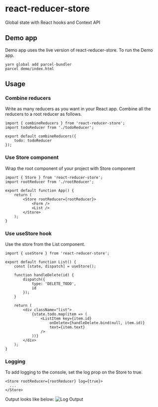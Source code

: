 # react-reducer-store
Global state with React hooks and Context API

## Demo app
Demo app uses the live version of react-reducer-store. To run the Demo app.
```
yarn global add parcel-bundler
parcel demo/index.html
```

## Usage
### Combine reducers
Write as many reducers as you want in your React app. Combine all the reducers to a root reducer as follows.
```
import { combineReducers } from 'react-reducer-store';
import todoReducer from './todoReducer';

export default combineReducers({
    todo: todoReducer
});
```

### Use Store component
Wrap the root component of your project with Store component
```
import { Store } from 'react-reducer-store';
import rootReducer from './rootReducer';

export default function App() {
    return (
        <Store rootReducer={rootReducer}>
            <Form />
            <List />
        </Store>
    );
}
```

### Use useStore hook
Use the store from the List component.
```
import { useStore } from 'react-reducer-store';

export default function List() {
    const [state, dispatch] = useStore();

    function handleDelete(id) {
        dispatch({
            type: 'DELETE_TODO',
            id
        });
    }

    return (
        <div className="list">
            {state.todo.map(item => (
                <ListItem key={item.id} 
                    onDelete={handleDelete.bind(null, item.id)} 
                    text={item.text} 
                />
            ))}
        </div>
    );
}
```

### Logging
To add logging to the console, set the log prop on the Store to true.
```
<Store rootReducer={rootReducer} log={true}>
  ...
</Store>
```
Output looks like below:
![Log Output](https://github.com/vijayst/react-store/blob/master/log.png?raw=true)
